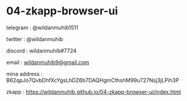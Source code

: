 # 04-zkapp-browser-ui

 telegram : @wildanmuhib1511   


 twitter : @wildanmuhib   


 discord : wildanmuhib#7724 


 email : wildanmuhib9@gmail.com   


 mina address : B62qpJo7QvbDhfXcYgsLhDZ6b7DAQHgmCthshM99u727Nsj3jLPih3P     

zkapp : https://wildanmuhib.github.io/04-zkapp-browser-ui/index.html

